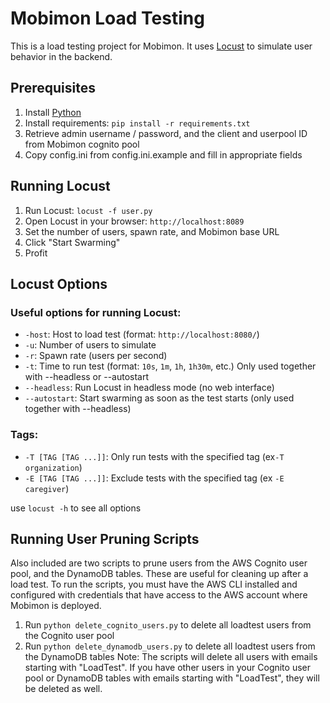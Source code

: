 # Mobimon Load Testing
This is a load testing project for Mobimon. It uses [Locust](https://locust.io/) to simulate user behavior in the backend.

## Prerequisites
1. Install [Python](https://www.python.org/downloads/)
2. Install requirements: `pip install -r requirements.txt`
3. Retrieve admin username / password, and the client and userpool ID from Mobimon cognito pool
4. Copy config.ini from config.ini.example and fill in appropriate fields

## Running Locust
1. Run Locust: `locust -f user.py`
2. Open Locust in your browser: `http://localhost:8089`
3. Set the number of users, spawn rate, and Mobimon base URL
4. Click "Start Swarming"
5. Profit

## Locust Options
### Useful options for running Locust:
- `-host`: Host to load test (format: `http://localhost:8080/`)
- `-u`: Number of users to simulate
- `-r`: Spawn rate (users per second)
- `-t`: Time to run test (format: `10s`, `1m`, `1h`, `1h30m`, etc.) Only used together with --headless or --autostart
- `--headless`: Run Locust in headless mode (no web interface)
- `--autostart`: Start swarming as soon as the test starts (only used together with --headless)

### Tags:
- `-T [TAG [TAG ...]]`: Only run tests with the specified tag (ex`-T organization`)
- `-E [TAG [TAG ...]]`: Exclude tests with the specified tag (ex `-E caregiver`)

use `locust -h` to see all options

## Running User Pruning Scripts
Also included are two scripts to prune users from the AWS Cognito user pool, and the DynamoDB tables. These are useful 
for cleaning up after a load test.
To run the scripts, you must have the AWS CLI installed and configured with credentials that have access to the AWS 
account where Mobimon is deployed.
1. Run `python delete_cognito_users.py` to delete all loadtest users from the Cognito user pool
2. Run `python delete_dynamodb_users.py` to delete all loadtest users from the DynamoDB tables
Note: The scripts will delete all users with emails starting with "LoadTest". If you have other users in your Cognito
user pool or DynamoDB tables with emails starting with "LoadTest", they will be deleted as well.
